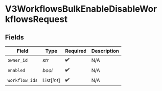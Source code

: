 # V3WorkflowsBulkEnableDisableWorkflowsRequest


## Fields

| Field              | Type               | Required           | Description        |
| ------------------ | ------------------ | ------------------ | ------------------ |
| `owner_id`         | *str*              | :heavy_check_mark: | N/A                |
| `enabled`          | *bool*             | :heavy_check_mark: | N/A                |
| `workflow_ids`     | List[*int*]        | :heavy_check_mark: | N/A                |